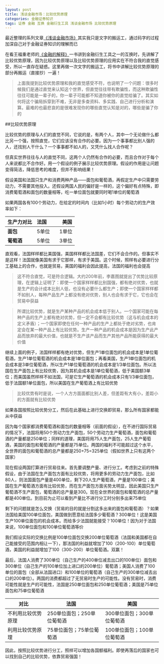 ```yaml
---
layout: post
title: 浅谈金融市场：比较优势原理
categories: 金融证券知识
tags: 证券 金融 互换 金融衍生工具 浅谈金融市场 比较优势原理
---
```


最近整理的系列文章[《浅谈金融市场》](http://www.xumenger.com/tags/#浅谈金融市场)其实我只是文字的搬运工，通过码字的过程加深自己对于金融证券知识的理解而已

在看王福重老师的[《金融的解释》](https://book.douban.com/subject/26032227/)一书讲到金融衍生工具之一的互换时，先讲解了比较优势原理，因为比较优势原理以及比较优势原理的应用实在不符合我的直觉感受，所以一直存在疑惑。这里再做一次文字的搬运工，将书中讲解比较优势原理的部分再搬运（直接抄）一遍！

>上面我提到比较优势原理和我的直觉感受不符，也说明了一个问题：很多时候我们是通过直觉来认知这个世界，但直觉往往带有欺骗性，而这种欺骗性往往可能是一辈子的，你一辈子可能都不知道你被你的直觉给骗了。其实如何将这个骗局拆穿到不难，无非是多查资料、多实践、自己进行分析和演算。最难的也最悲哀的是很难发现你的哪些直觉认知是对的，哪些是骗了你的

##比较优势原理

比较优势的原理与人们的直觉不同，它说的是，有两个人，其中一个无论做什么都比另一个强，按照直觉，它们应该没有合作的必要。因为一个事事都比别人强的人，还找别人干什么？一个事事都不如人的，又凭什么找人合作呢？

但真实世界往往与人的直觉不同，这两个人仍然有合作的必要，而且合作对于每个人来说都比不合作好。用一个假设的例子展示比较优势原理。假设的作用是让问题变得简洁，降低思考的难度，但并不影响结果！

假设美国和法国只生产和消费两种产品——面包和葡萄酒，再假定生产中只需要劳动力，不需要其他投入。还假设两国人民的偏好是一样的，这个偏好有点特殊，即消费葡萄酒和面包的数量相等，吃一单位面包就要同时喝1单位的葡萄酒

如果两国各有100个劳动力，在给定的时间内（比如1小时）每个劳动力的生产效率如下：

 生产力对比  |  法国       |     美国
------------|------------|------------
**面包**    | 5单位       |   1单位
**葡萄酒**  | 5单位       |   3单位

直观看，法国样样都比美国强，美国样样都比法国差，它们不会合作的。但事实不是这样！法国就像美国有求于它那样，有求于美国。这个时候，照样有必要进行分工基础上的合作，也就是贸易，美国的福利会因此提高，法国的福利也会提高

>这不符合直觉，可是符合逻辑。大约200年前，李嘉图就提出了优势比较原理，在逻辑上证明了：即使一个国家样样都比别国强，都有绝对优势，也就是生产的会计成本比别人低，也没有必要什么都生产；即使一个国家样样都不如别人，每种产品生产上都没有绝对优势，别人也会有求于它，它也会在贸易中获益

>所谓比较优势，就是生产某种产品的机会成本低于别人。一个国家可能在每种产品的生产上都有绝对优势，但一定不会都有比较优势（这与机会成本的定义矛盾）；一个国家即使在任何一种产品的生产上都处于绝对劣势，也肯定会在某一种产品上有比较优势。生产一种产品的机会成本是因为生产此产品而放弃的最大价值，也就是不生产该产品而生产其他产品所能获得的最大价值

继续上面的例子，法国样样都有绝对优势，但生产1单位面包的机会成本是1单位葡萄酒，生产1单位葡萄酒的机会成本是1单位面包；再看美国，生产1单位面包的机会成本是3单位葡萄酒，所以生产1单位葡萄酒的机会成本是1/3单位面包。所以法国在生产面包上有比较优势，因为其机会成本是1单位葡萄酒，低于美国额3单位；而美国虽然样样不如法国，可是它生产葡萄酒的机会成本只有1/3单位面包，低于法国额1单位面包，所以美国在生产葡萄酒上有比较优势

>比较优势有时是说，一个人方方面面都比别人差，但差距有大有小，差距小的方面就有比较优势

如果各国按照比较优势分工，然后在此基础上进行交换即贸易，那么所有国家都能从中获益

因为每个国家都消费葡萄酒和面包的数量相等（前面的假设），在不进行国际贸易的情况下，法国将用50个劳动力生产面包，50个劳动力生产葡萄酒，面包和葡萄酒的产量都是250单位；同样的道理，美国将用75人生产面包，25人生产葡萄酒，美国的面包和葡萄酒的产量都是75单位。两国的福利不可能超过这个水平，全世界的面包和葡萄酒的总产量都是250+75=325单位（假如世界上只有这两个国家）

现在假设两国打算进行贸易往来。首先要调整产量、进行分工。考虑到之前的特殊假设，由于法国在生产面包方面有比较优势，将用更多的劳动力生产面包，比如80人，则法国面包产量是400单位，剩下20人生产葡萄酒，产量是100单位；美国在生产葡萄酒方面有比较优势，而在生产面包方面劣势太明显，因此美国只生产葡萄酒不生产面包，葡萄酒的总产量是300。现在全世界的面包和葡萄酒的总产量都是400单位。到目前为止可以看到产量比不进行分工时分别多出来75单位

剩下的问题就是怎么交换（贸易的目的就是分割这多出来的面包和葡萄酒）？如果法国给美国100单位面包，美国做到愿意给法国多少葡萄酒？300单位！这是美国生产100单位面包的机会成本。而给多少法国就能接受？100单位！因为对于法国来说，100单位面包和100单位葡萄酒等价

我们假设实际的交换比例是100单位面包交换200单位葡萄酒（法国和美国都在自己能接受的范围内相让一下），那法国的利益就增加了100（200-100）单位葡萄酒，美国的利益就增加了100（300-200）单位葡萄酒。双赢！

最后，法国人消费了300单位（自己生产的400单位减去出口的100单位）面包和300单位（自己生产的100单位加上进口的200单位）葡萄酒；美国人消费了100单位的面包（全部从法国进口）和100单位的葡萄酒（自己生产的300单位减去出口的200单位）。两国的消费都超过了无贸易时生产的可能性。没有贸易时，消费可能性就是生产的可能性，法国是250单位面包和250单位葡萄酒；美国是75单位面包和75单位葡萄酒

 对比               |  法国                     |    美国
--------------------|---------------------------|-------------------------
不利用比较优势原理   | 250单位面包；250单位葡萄酒  | 300单位面包；300单位葡萄酒
利用比较优势原理     | 75单位面包；75单位葡萄酒    | 100单位面包；100单位葡萄酒

因此，按照比较优势进行分工，照样可以增加各国额福利。即使再落后的国家也可以找到自己的比较优势，依靠贸易强国！
